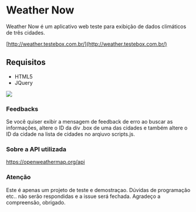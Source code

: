 # Weather Now

Weather Now é um aplicativo web teste para exibição de dados climáticos de três cidades.

[http://weather.testebox.com.br/](http://weather.testebox.com.br/)

## Requisitos

  - HTML5
  - JQuery

![](https://raw.github.com/thigas88/weathernow/master/images/screen1.png)


### Feedbacks

Se você quiser exibir a mensagem de feedback de erro ao buscar as informações, altere o ID da div .box de uma das cidades e também altere o ID da cidade na lista de cidades no arqiuvo scripts.js.

### Sobre a API utilizada

https://openweathermap.org/api


### Atenção
Este é apenas um projeto de teste e demostraçao. Dúvidas de programação etc.. não serão respondidas e a issue será fechada. Agradeço a compreensão, obrigado.
